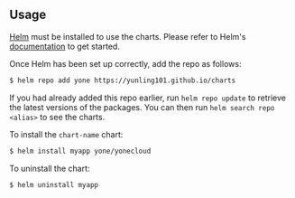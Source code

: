 ## Usage

[Helm](https://helm.sh) must be installed to use the charts.  Please refer to
Helm's [documentation](https://helm.sh/docs) to get started.

Once Helm has been set up correctly, add the repo as follows:

```bash
$ helm repo add yone https://yunling101.github.io/charts
```

If you had already added this repo earlier, run `helm repo update` to retrieve
the latest versions of the packages.  You can then run `helm search repo <alias>` to see the charts.

To install the `chart-name` chart:

```bash
$ helm install myapp yone/yonecloud
```

To uninstall the chart:

```bash
$ helm uninstall myapp
```
